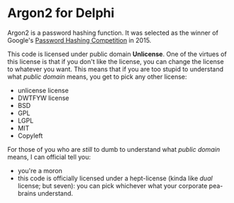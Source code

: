 # Argon2 for Delphi

Argon2 is a password hashing function. It was selected as the winner of Google's [Password Hashing Competition](https://password-hashing.net/) in 2015.

This code is licensed under public domain **Unlicense**. One of the virtues of this license is that if you don't like the license, you can change the license to whatever you want. This means that if you are too stupid to understand what *public domain* means, you get to pick any other license:

- unlicense license
- DWTFYW license
- BSD
- GPL
- LGPL
- MIT
- Copyleft

For those of you who are *still* to dumb to understand what *public domain* means, I can official tell you:

- you're a moron
- this code is officially licensed under a hept-license (kinda like *dual* license; but seven): you can pick whichever what your corporate pea-brains understand.
